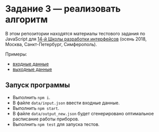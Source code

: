 # Задание 3 — реализовать алгоритм

В этом репозитории находятся материалы тестового задания по JavaScript для [14-й Школы разработки интерфейсов](https://academy.yandex.ru/events/frontend/shri_msk-2018-2) (осень 2018, Москва, Санкт-Петербург, Симферополь).

Примеры: 

- [входные данные](./data/input.json)
- [выходные данные](./data/output.json)

## Запуск программы

- Выполнить `npm i`. 
- В файле `data/input.json` ввести входные данные.
- Выполнить `npm start`.
- В файле `data/output_new.json` будет сгенерировано оптимальное расписание работы приборов.
- Выполнить `npm test` для запуска тестов.
